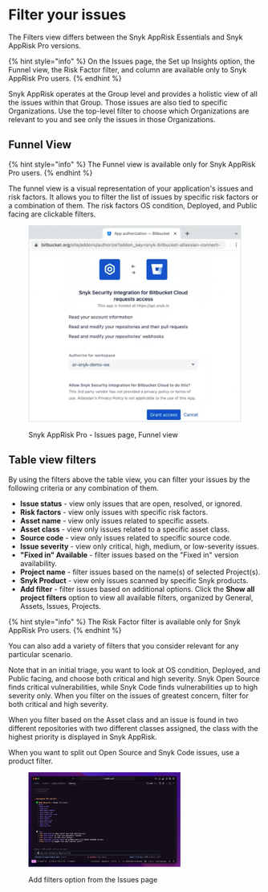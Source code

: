 # Filter your issues

The Filters view differs between the Snyk AppRisk Essentials and Snyk AppRisk Pro versions.&#x20;

{% hint style="info" %}
On the Issues page, the Set up Insights option, the Funnel view, the Risk Factor filter, and column are available only to Snyk AppRisk Pro users.
{% endhint %}

Snyk AppRisk operates at the Group level and provides a holistic view of all the issues within that Group. Those issues are also tied to specific Organizations. Use the top-level filter to choose which Organizations are relevant to you and see only the issues in those Organizations.

## Funnel View

{% hint style="info" %}
The Funnel view is available only for Snyk AppRisk Pro users.
{% endhint %}

The funnel view is a visual representation of your application's issues and risk factors. It allows you to filter the list of issues by specific risk factors or a combination of them. The risk factors OS condition, Deployed, and Public facing are clickable filters.

<figure><img src="../../../.gitbook/assets/image (468).png" alt="Snyk AppRisk Pro - Issues page, Funnel view"><figcaption><p>Snyk AppRisk Pro - Issues page, Funnel view</p></figcaption></figure>

## Table view filters

By using the filters above the table view, you can filter your issues by the following criteria or any combination of them.

* **Issue status** - view only issues that are open, resolved, or ignored.
* **Risk factors** - view only issues with specific risk factors.
* **Asset name** - view only issues related to specific assets.
* **Asset class** - view only issues related to a specific asset class.
* **Source code** - view only issues related to specific source code.
* **Issue severity** - view only critical, high, medium, or low-severity issues.
* **"Fixed in" Available** - filter issues based on the "Fixed in" version availability.
* **Project name** - filter issues based on the name(s) of selected Project(s).
* **Snyk Product** - view only issues scanned by specific Snyk products.
* **Add filter** - filter issues based on additional options. Click the **Show all project filters** option to view all available filters, organized by General, Assets, Issues, Projects.

{% hint style="info" %}
The Risk Factor filter is available only for Snyk AppRisk Pro users.
{% endhint %}

You can also add a variety of filters that you consider relevant for any particular scenario.

Note that in an initial triage, you want to look at OS condition, Deployed, and Public facing, and choose both critical and high severity. Snyk Open Source finds critical vulnerabilities, while Snyk Code finds vulnerabilities up to high severity only. When you filter on the issues of greatest concern, filter for both critical and high severity.

When you filter based on the Asset class and an issue is found in two different repositories with two different classes assigned, the class with the highest priority is displayed in Snyk AppRisk.

When you want to split out Open Source and Snyk Code issues, use a product filter.

<div align="left"><figure><img src="../../../.gitbook/assets/image (452).png" alt="Add filters option from the Issues page" width="303"><figcaption><p>Add filters option from the Issues page</p></figcaption></figure></div>
